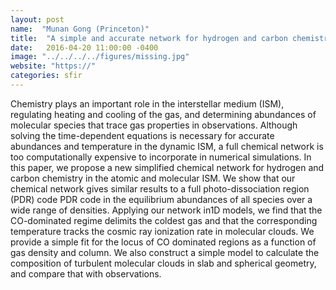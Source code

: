 ```yaml
---
layout: post
name:  "Munan Gong (Princeton)"
title:  "A simple and accurate network for hydrogen and carbon chemistry in the ISM"
date:   2016-04-20 11:00:00 -0400
image: "../../../../figures/missing.jpg"
website: "https://"
categories: sfir
---
```


Chemistry plays an important role in the interstellar medium (ISM), 
regulating heating and cooling of the gas, and determining abundances 
of molecular species that trace gas properties in observations. 
Although solving the time-dependent equations is necessary for accurate 
abundances and temperature in the dynamic ISM, a full chemical network 
is too computationally expensive to incorporate in numerical 
simulations. In this paper, we propose a new simplified chemical 
network for hydrogen and carbon chemistry in the atomic and molecular 
ISM. We show that our chemical network gives similar results to a full 
photo-dissociation region (PDR) code PDR code in the equilibrium 
abundances of all species over a wide range of densities. Applying our 
network in1D models, we find that the CO-dominated regime delimits the 
coldest gas and that the corresponding temperature tracks the cosmic 
ray ionization rate in molecular clouds. We provide a simple fit for 
the locus of CO dominated regions as a function of gas density and 
column. We also construct a simple model to calculate the composition 
of turbulent molecular clouds in slab and spherical geometry, and 
compare that with observations.
